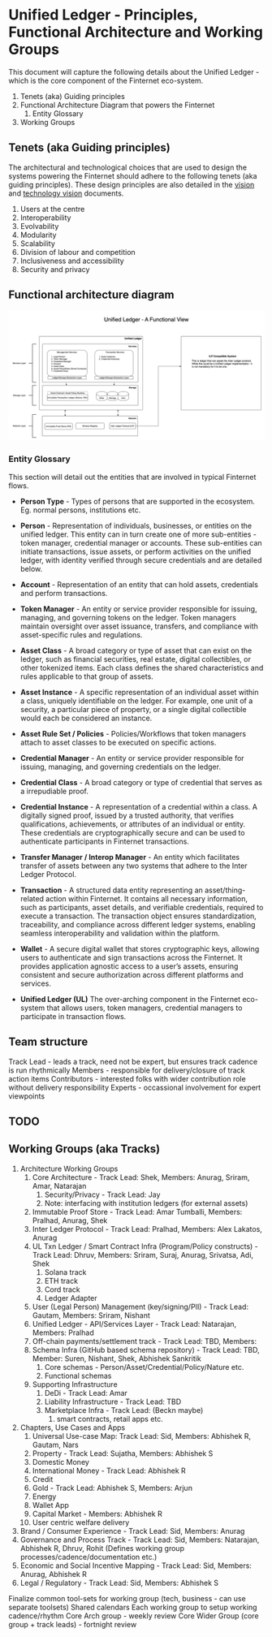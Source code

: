 # Unified Ledger - Principles, Functional Architecture and Working Groups

This document will capture the following details about the Unified Ledger -
which is the core component of the Finternet eco-system.

1. Tenets (aka) Guiding principles
1. Functional Architecture Diagram that powers the Finternet
    1. Entity Glossary
1. Working Groups

## Tenets (aka Guiding principles)

The architectural and technological choices that are used to design the systems
powering the Finternet should adhere to the following tenets (aka guiding
principles).  These design principles are also detailed in the
[vision](http://bit.ly/finternet-vision) and [technology
vision](http://bit.ly/finternet-tech) documents.

1. Users at the centre
1. Interoperability
1. Evolvability
1. Modularity
1. Scalability
1. Division of labour and competition
1. Inclusiveness and accessibility
1. Security and privacy

## Functional architecture diagram

![Functional Architecture](images/finternet.drawio.png?raw=true "Functional Architecture")

### Entity Glossary

This section will detail out the entities that are involved in typical Finternet
flows.

* **Person Type** - Types of persons that are supported in the ecosystem.  Eg.
  normal persons, institutions etc.

* **Person** - Representation of individuals, businesses, or
  entities on the unified ledger. This entity can in turn create one of more
  sub-entities - token manager, credential manager or accounts. These
  sub-entities can initiate transactions, issue assets, or perform activities on
  the unified ledger, with identity verified through secure credentials and are
  detailed below.

* **Account** - Representation of an entity that can hold assets, credentials and
  perform transactions.

* **Token Manager** - An entity or service provider responsible for issuing,
  managing, and governing tokens on the ledger. Token managers maintain
  oversight over asset issuance, transfers, and compliance with asset-specific
  rules and regulations.

* **Asset Class** - A broad category or type of asset that can exist on the
  ledger, such as financial securities, real estate, digital collectibles, or
  other tokenized items. Each class defines the shared characteristics and rules
  applicable to that group of assets.

* **Asset Instance** - A specific representation of an individual asset within a
  class, uniquely identifiable on the ledger. For example, one unit of a
  security, a particular piece of property, or a single digital collectible
  would each be considered an instance.

* **Asset Rule Set / Policies** - Policies/Workflows that token managers attach to
  asset classes to be executed on specific actions.

* **Credential Manager** - An entity or service provider responsible for issuing,
  managing, and governing credentials on the ledger.

* **Credential Class** - A broad category or type of credential that serves as a
  irrepudiable proof.

* **Credential Instance** - A representation of a credential within a class.  A
  digitally signed proof, issued by a trusted authority, that verifies
  qualifications, achievements, or attributes of an individual or entity. These
  credentials are cryptographically secure and can be used to authenticate
  participants in Finternet transactions.

* **Transfer Manager / Interop Manager** - An entity which facilitates transfer of
  assets between any two systems that adhere to the Inter Ledger Protocol.

* **Transaction** - A structured data entity representing an asset/thing-related
  action within Finternet. It contains all necessary information, such as
  participants, asset details, and verifiable credentials, required to execute a
  transaction. The transaction object ensures standardization, traceability, and
  compliance across different ledger systems, enabling seamless interoperability
  and validation within the platform.

* **Wallet** - A secure digital wallet that stores cryptographic keys, allowing
  users to authenticate and sign transactions across the Finternet. It provides
  application agnostic access to a user’s assets, ensuring consistent and secure
  authorization across different platforms and services.

* **Unified Ledger (UL)** The over-arching component in the Finternet eco-system that
  allows users, token managers, credential managers to participate in
  transaction flows.

## Team structure
Track Lead - leads a track, need not be expert, but ensures track cadence is run rhythmically
Members - responsible for delivery/closure of track action items
Contributors - interested folks with wider contribution role without delivery responsibility
Experts - occassional involvement for expert viewpoints

## TODO

## Working Groups (aka Tracks)

1. Architecture Working Groups
    1. Core Architecture  - Track Lead: Shek, Members: Anurag, Sriram, Amar, Natarajan
       1. Security/Privacy - Track Lead: Jay
       1. Note: interfacing with institution ledgers (for external assets)
    1. Immutable Proof Store - Track Lead: Amar Tumballi, Members: Pralhad, Anurag, Shek
    1. Inter Ledger Protocol - Track Lead: Pralhad, Members: Alex Lakatos, Anurag
    1. UL Txn Ledger / Smart Contract Infra (Program/Policy constructs) - Track Lead: Dhruv, Members: Sriram, Suraj, Anurag, Srivatsa, Adi, Shek
        1. Solana track
        1. ETH track
        1. Cord track
        1. Ledger Adapter
    1. User (Legal Person) Management (key/signing/PII) - Track Lead: Gautam, Members: Sriram, Nishant
    1. Unified Ledger - API/Services Layer - Track Lead: Natarajan, Members: Pralhad
    1. Off-chain payments/settlement track - Track Lead: TBD, Members: 
    1. Schema Infra (GitHub based schema repository) - Track Lead: TBD, Member: Suren, Nishant, Shek, Abhishek Sankritik
        1. Core schemas - Person/Asset/Credential/Policy/Nature etc.
        1. Functional schemas
    1. Supporting Infrastructure
        1. DeDi - Track Lead: Amar 
        1. Liability Infrastructure - Track Lead: TBD
        1. Marketplace Infra - Track Lead: (Beckn maybe)
            1. smart contracts, retail apps etc.
1. Chapters, Use Cases and Apps
    1. Universal Use-case Map: Track Lead: Sid, Members: Abhishek R, Gautam, Nars
    1. Property - Track Lead: Sujatha, Members: Abhishek S 
    1. Domestic Money
    1. International Money - Track Lead: Abhishek R
    1. Credit
    1. Gold - Track Lead: Abhishek S, Members: Arjun 
    1. Energy
    1. Wallet App
    1. Capital Market - Members: Abhishek R
    1. User centric welfare delivery
1. Brand / Consumer Experience - Track Lead: Sid, Members: Anurag
1. Governance and Process Track - Track Lead: Sid, Members: Natarajan, Abhishek R, Dhruv, Rohit (Defines working group processes/cadence/documentation etc.)
1. Economic and Social Incentive Mapping - Track Lead: Sid, Members: Anurag, Abhishek R
1. Legal / Regulatory - Track Lead: Sid, Members: Abhishek S


Finalize common tool-sets for working group (tech, business - can use separate toolsets)
Shared calendars
Each working group to setup working cadence/rhythm
Core Arch group - weekly review
Core Wider Group (core group + track leads) - fortnight review
